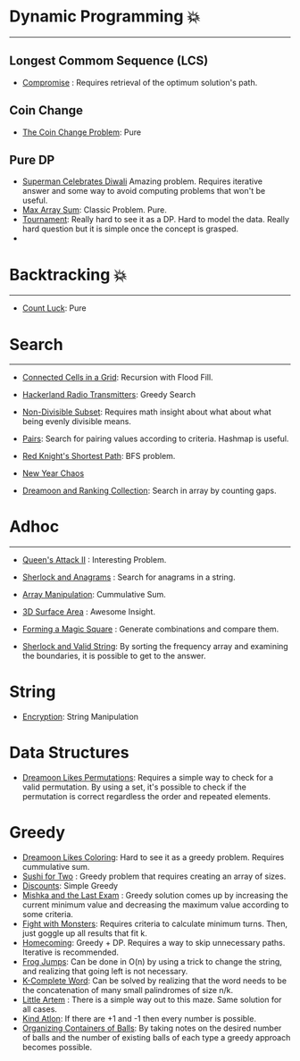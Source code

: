 # Dynamic Programming :boom:

---

## Longest Commom Sequence (LCS)

- [Compromise](https://uva.onlinejudge.org/index.php?option=onlinejudge&page=show_problem&problem=472) : Requires retrieval of the optimum solution's path.

## Coin Change

* [The Coin Change Problem](https://www.hackerrank.com/challenges/coin-change): Pure

## Pure DP

* [Superman Celebrates Diwali](https://www.hackerrank.com/challenges/superman-celebrates-diwali/problem) Amazing problem. Requires iterative answer and some way to avoid computing problems that won't be useful.
* [Max Array Sum](https://www.hackerrank.com/challenges/max-array-sum/problem): Classic Problem. Pure.
* [Tournament](https://codeforces.com/contest/1260/problem/E): Really hard to see it as a DP.  Hard to model the data. Really hard question but it is simple once the concept is grasped.
* 

# Backtracking :boom:

---

* [Count Luck](https://www.hackerrank.com/challenges/count-luck/problem): Pure

# Search

---

* [Connected Cells in a Grid](https://www.hackerrank.com/challenges/connected-cell-in-a-grid/problem): Recursion with Flood Fill.

* [Hackerland Radio Transmitters](https://www.hackerrank.com/challenges/hackerland-radio-transmitters): Greedy Search 

* [Non-Divisible Subset](https://www.hackerrank.com/challenges/non-divisible-subset/problem): Requires math insight about what about what being evenly divisible means.

* [Pairs](https://www.hackerrank.com/challenges/pairs/problem): Search for pairing values according to criteria.  Hashmap is useful. 

* [Red Knight's Shortest Path](https://www.hackerrank.com/challenges/red-knights-shortest-path/problem): BFS problem.

* [New Year Chaos](https://www.hackerrank.com/challenges/new-year-chaos/submissions/code/149588080)

* [Dreamoon and Ranking Collection](https://codeforces.com/contest/1330/problem/A):  Search in array by counting gaps.

# Adhoc

---

- [Queen's Attack II](https://www.hackerrank.com/challenges/queens-attack-2/problem) : Interesting Problem.

- [Sherlock and Anagrams](https://www.hackerrank.com/challenges/sherlock-and-anagrams/) : Search for anagrams in a string.

- [Array Manipulation](https://www.hackerrank.com/challenges/crush): Cummulative Sum.

- [3D Surface Area](https://www.hackerrank.com/challenges/3d-surface-area/) :  Awesome Insight.

- [Forming a Magic Square](https://www.hackerrank.com/challenges/magic-square-forming) : Generate combinations and compare them.

- [Sherlock and Valid String](https://www.hackerrank.com/challenges/sherlock-and-valid-string/problem): By sorting the frequency array and examining the boundaries, it is possible to get to the answer.

# String

* [Encryption](https://www.hackerrank.com/challenges/encryption): String Manipulation

# Data Structures

* [Dreamoon Likes Permutations](https://codeforces.com/contest/1330/problem/B): Requires a simple way to check for a valid permutation.  By using a set, it's possible to check if the permutation is correct regardless the order and repeated elements. 

# Greedy

* [Dreamoon Likes Coloring](https://codeforces.com/contest/1330/problem/C): Hard to see it as a greedy problem. Requires cummulative sum.
* [Sushi for Two](https://codeforces.com/contest/1138/problem/A) : Greedy problem that requires creating an array of sizes.
* [Discounts](https://codeforces.com/problemset/problem/1132/B): Simple Greedy
* [Mishka and the Last Exam](https://codeforces.com/contest/1093/problem/C) : Greedy solution comes up by increasing the current minimum value and decreasing the maximum value according to some criteria.
* [Fight with Monsters](https://codeforces.com/problemset/problem/1296/D): Requires criteria to calculate minimum turns. Then, just goggle up all results that fit k.
* [Homecoming](https://codeforces.com/contest/1315/problem/B):  Greedy + DP. Requires a way to skip unnecessary paths.  Iterative is recommended.
* [Frog Jumps](https://codeforces.com/contest/1324/problem/C): Can be done in O(n) by using a trick to change the string, and realizing that going left is not necessary.
* [K-Complete Word](https://codeforces.com/problemset/problem/1332/C): Can be solved by realizing that the word needs to be the concatenation of many small palindromes of size n/k.
* [Little Artem](https://codeforces.com/contest/1333/problem/A) : There is a simple way out to this maze. Same solution for all cases.
* [Kind Atlon](https://codeforces.com/contest/1333/problem/B): If there are +1 and -1 then every number is possible.
* [Organizing Containers of Balls](https://www.hackerrank.com/challenges/organizing-containers-of-balls/problem): By taking notes on the desired number of balls and the number of existing balls of each type a greedy approach becomes possible.  
